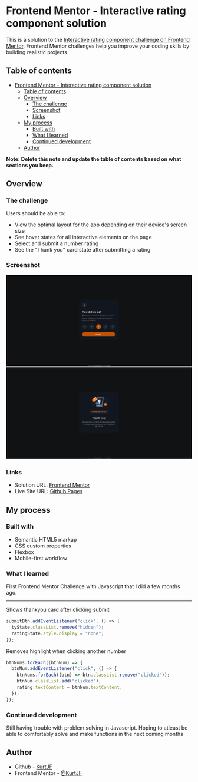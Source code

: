 # Frontend Mentor - Interactive rating component solution

This is a solution to the [Interactive rating component challenge on Frontend Mentor](https://www.frontendmentor.io/challenges/interactive-rating-component-koxpeBUmI). Frontend Mentor challenges help you improve your coding skills by building realistic projects.

## Table of contents

- [Frontend Mentor - Interactive rating component solution](#frontend-mentor---interactive-rating-component-solution)
  - [Table of contents](#table-of-contents)
  - [Overview](#overview)
    - [The challenge](#the-challenge)
    - [Screenshot](#screenshot)
    - [Links](#links)
  - [My process](#my-process)
    - [Built with](#built-with)
    - [What I learned](#what-i-learned)
    - [Continued development](#continued-development)
  - [Author](#author)

**Note: Delete this note and update the table of contents based on what sections you keep.**

## Overview

### The challenge

Users should be able to:

- View the optimal layout for the app depending on their device's screen size
- See hover states for all interactive elements on the page
- Select and submit a number rating
- See the "Thank you" card state after submitting a rating

### Screenshot

![Rating View](./screenshot-rating.png)
![Thank You View](./screenshot-thankyou.png)

### Links

- Solution URL: [Frontend Mentor](https://www.frontendmentor.io/solutions/interactive-rating-component-vUlYIzrnr4)
- Live Site URL: [Github Pages](https://kurtjf.github.io/frontend-mentor/interactive-rating/)

## My process

### Built with

- Semantic HTML5 markup
- CSS custom properties
- Flexbox
- Mobile-first workflow

### What I learned

First Frontend Mentor Challenge with Javascript that I did a few months ago.

---

Shows thankyou card after clicking submit

```js
submitBtn.addEventListener("click", () => {
  tyState.classList.remove("hidden");
  ratingState.style.display = "none";
});
```

Removes highlight when clicking another number

```js
btnNums.forEach((btnNum) => {
  btnNum.addEventListener("click", () => {
    btnNums.forEach((btn) => btn.classList.remove("clicked"));
    btnNum.classList.add("clicked");
    rating.textContent = btnNum.textContent;
  });
});
```

### Continued development

Still having trouble with problem solving in Javascript. Hoping to atleast be able to comfortably solve and make functions in the next coming months

## Author

- Github - [KurtJF](https://github.com/KurtJF)
- Frontend Mentor - [@KurtJF](https://www.frontendmentor.io/profile/KurtJF)
